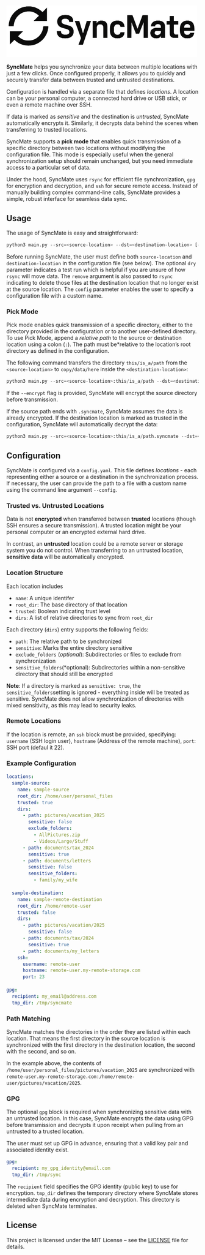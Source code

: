 
<img src="logo.png" width="500"/>


**SyncMate** helps you synchronize your data between multiple locations with just a few clicks. Once configured properly, it allows you to quickly and securely transfer data between trusted and untrusted destinations.

Configuration is handled via a separate file that defines *locations*. A location can be your personal computer, a connected hard drive or USB stick, or even a remote machine over SSH.

If data is marked as *sensitive* and the destination is *untrusted*, SyncMate automatically encrypts it. Similarly, it decrypts data behind the scenes when transferring to trusted locations.

SyncMate supports a **pick mode** that enables quick transmission of a specific directory between two locations without modifying the configuration file. This mode is especially useful when the general synchronization setup should remain unchanged, but you need immediate access to a particular set of data. 

Under the hood, SyncMate uses `rsync` for efficient file synchronization, `gpg` for encryption and decryption, and `ssh` for secure remote access. Instead of manually building complex command-line calls, SyncMate provides a simple, robust interface for seamless data sync.


## Usage

The usage of SyncMate is easy and straightforward:

```python
python3 main.py --src=<source-location> --dst=<destination-location> [--dry] [--remove] [--config]
```

Before running SyncMate, the user must define both `source-location` and `destination-location` in the configuration file (see below). The optional `dry` parameter indicates a test run which is helpful if you are unsure of how `rsync` will move data. The `remove` argument is also passed to `rsync` indicating to delete those files at the destination location that no longer exist at the source location. The `config` parameter enables the user to specify a configuration file with a custom name.



### Pick Mode

Pick mode enables quick transmission of a specific directory, either to the directory provided in the configuration or to another user-defined directory. To use Pick Mode, append a *relative path* to the source or destination location using a colon (`:`). The path must be*relative to the location’s root directory as defined in the configuration.


The following command transfers the directory `this/is_a/path` from the `<source-location>` to `copy/data/here` inside the `<destination-location>`:


```python
python3 main.py --src=<source-location>:this/is_a/path --dst=<destination-location>:copy/data/here [--encrypted]
```

If the `--encrypt` flag is provided, SyncMate will encrypt the source directory before transmission. 

If the source path ends with `.syncmate`, SyncMate assumes the data is already encrypted. If the destination location is marked as trusted in the configuration, SyncMate will automatically decrypt the data:

```python
python3 main.py --src=<source-location>:this/is_a/path.syncmate --dst=<destination-location>:copy/data/here 
```


## Configuration

SyncMate is configured via a `config.yaml`. This file defines *locations* - each representing either a source or a destination in the synchronization process. If necessary, the user can provide the path to a  file with a custom name using the command line argument `--config`.


### Trusted vs. Untrusted Locations
Data is not **encrypted** when transferred between **trusted** locations (though SSH ensures a secure transmission). A trusted location might be your personal computer or an encrypted external hard drive.

In contrast, an **untrusted** location could be a remote server or storage system you do not control. When transferring to an untrusted location, **sensitive data** will be automatically encrypted.

### Location Structure

Each location includes

- `name`: A unique identifer
- `root_dir`: The base directory of that location
- `trusted`: Boolean indicating trust level
- `dirs`: A list of relative directories to sync from `root_dir`

Each directory (`dirs`) entry supports the following fields:
- `path`: The relative path to be synchronized
- `sensitive`: Marks the entire directory sensitive
- `exclude_folders` (*optional*): Subdirectories or files to exclude from synchronization
- `sensitive_folders`(*optional): Subdirectories within a non-sensitive directory that should still be encrypted

**Note**: If a directory is marked as `sensitive: true`, the `sensitive_folders`setting is ignored - everything inside will be treated as sensitive. SyncMate does not allow synchronization of directories with mixed sensitivity, as this may lead to security leaks.

### Remote Locations

If the location is remote, an `ssh` block must be provided, specifying: `username` (SSH login user), `hostname` (Address of the remote machine), `port`: SSH port (defaul it 22).

### Example Configuration

```yaml
locations:
  sample-source:
    name: sample-source
    root_dir: /home/user/personal_files
    trusted: true
    dirs:
      - path: pictures/vacation_2025
        sensitive: false
        exclude_folders:
          - AllPictures.zip
          - Videos/Large/Stuff
      - path: documents/tax_2024
        sensitive: true
      - path: documents/letters
        sensitive: false
        sensitive_folders:
          - family/my_wife

  sample-destination:
    name: sample-remote-destination
    root_dir: /home/remote-user
    trusted: false
    dirs:
      - path: pictures/vacation/2025
        sensitive: false
      - path: documents/tax/2024
        sensitive: true
      - path: documents/my_letters
    ssh:
      username: remote-user
      hostname: remote-user.my-remote-storage.com
      port: 23

gpg:
  recipient: my_email@address.com
  tmp_dir: /tmp/syncmate

 ``` 

### Path Matching

SyncMate matches the directories in the order they are listed within each location. That means the first directory in the source location is synchronized with the first directory in the destination location, the second with the second, and so on.

In the example above, the contents of `/home/user/personal_files/pictures/vacation_2025` are synchronized with `remote-user.my-remote-storage.com:/home/remote-user/pictures/vacation/2025`.

### GPG

The optional `gpg` block is required when synchronizing sensitive data with an untrusted location. In this case, SyncMate encrypts the data using GPG before transmission and decrypts it upon receipt when pulling from an untrusted to a trusted location.

The user must set up GPG in advance, ensuring that a valid key pair and associated identity exist.

```yaml
gpg:
  recipient: my_gpg_identity@email.com
  tmp_dir: /tmp/sync
```

The `recipient` field specifies the GPG identity (public key) to use for encryption. `tmp_dir` defines the temporary directory where SyncMate stores intermediate data during encryption and decryption. This directory is deleted when SyncMate terminates.

## License
This project is licensed under the MIT License – see the [LICENSE](LICENSE) file for details.